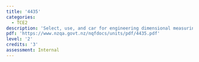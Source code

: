 ```yaml
---
title: '4435'
categories:
  - TCE2
description: 'Select, use, and car for engineering dimensional measuring equipment'
pdf: 'https://www.nzqa.govt.nz/nqfdocs/units/pdf/4435.pdf'
level: '2'
credits: '3'
assessment: Internal
---
```


